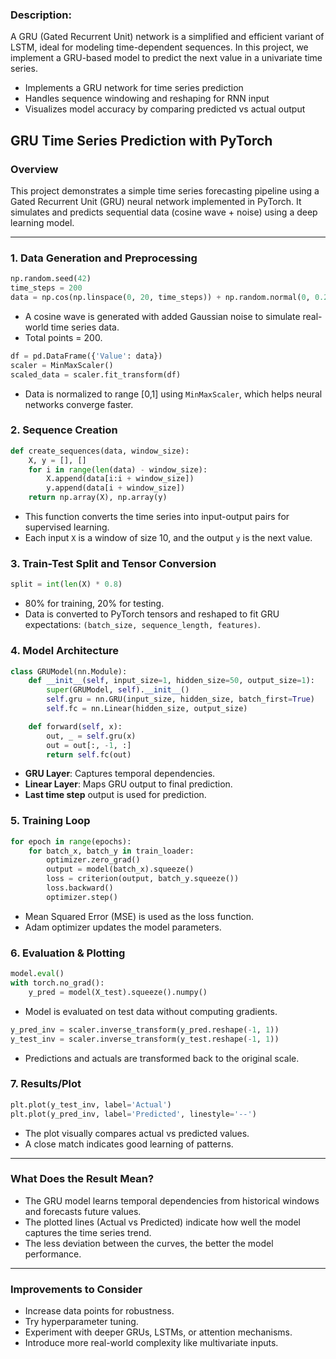 ### Description:

A GRU (Gated Recurrent Unit) network is a simplified and efficient variant of LSTM, ideal for modeling time-dependent sequences. In this project, we implement a GRU-based model to predict the next value in a univariate time series.

- Implements a GRU network for time series prediction
- Handles sequence windowing and reshaping for RNN input
- Visualizes model accuracy by comparing predicted vs actual output

## GRU Time Series Prediction with PyTorch

### Overview

This project demonstrates a simple time series forecasting pipeline using a Gated Recurrent Unit (GRU) neural network implemented in PyTorch. It simulates and predicts sequential data (cosine wave + noise) using a deep learning model.

---

### 1. **Data Generation and Preprocessing**

```python
np.random.seed(42)
time_steps = 200
data = np.cos(np.linspace(0, 20, time_steps)) + np.random.normal(0, 0.2, time_steps)
```

* A cosine wave is generated with added Gaussian noise to simulate real-world time series data.
* Total points = 200.

```python
df = pd.DataFrame({'Value': data})
scaler = MinMaxScaler()
scaled_data = scaler.fit_transform(df)
```

* Data is normalized to range \[0,1] using `MinMaxScaler`, which helps neural networks converge faster.

### 2. **Sequence Creation**

```python
def create_sequences(data, window_size):
    X, y = [], []
    for i in range(len(data) - window_size):
        X.append(data[i:i + window_size])
        y.append(data[i + window_size])
    return np.array(X), np.array(y)
```

* This function converts the time series into input-output pairs for supervised learning.
* Each input `X` is a window of size 10, and the output `y` is the next value.

### 3. **Train-Test Split and Tensor Conversion**

```python
split = int(len(X) * 0.8)
```

* 80% for training, 20% for testing.
* Data is converted to PyTorch tensors and reshaped to fit GRU expectations: `(batch_size, sequence_length, features)`.

### 4. **Model Architecture**

```python
class GRUModel(nn.Module):
    def __init__(self, input_size=1, hidden_size=50, output_size=1):
        super(GRUModel, self).__init__()
        self.gru = nn.GRU(input_size, hidden_size, batch_first=True)
        self.fc = nn.Linear(hidden_size, output_size)

    def forward(self, x):
        out, _ = self.gru(x)
        out = out[:, -1, :]
        return self.fc(out)
```

* **GRU Layer**: Captures temporal dependencies.
* **Linear Layer**: Maps GRU output to final prediction.
* **Last time step** output is used for prediction.

### 5. **Training Loop**

```python
for epoch in range(epochs):
    for batch_x, batch_y in train_loader:
        optimizer.zero_grad()
        output = model(batch_x).squeeze()
        loss = criterion(output, batch_y.squeeze())
        loss.backward()
        optimizer.step()
```

* Mean Squared Error (MSE) is used as the loss function.
* Adam optimizer updates the model parameters.

### 6. **Evaluation & Plotting**

```python
model.eval()
with torch.no_grad():
    y_pred = model(X_test).squeeze().numpy()
```

* Model is evaluated on test data without computing gradients.

```python
y_pred_inv = scaler.inverse_transform(y_pred.reshape(-1, 1))
y_test_inv = scaler.inverse_transform(y_test.reshape(-1, 1))
```

* Predictions and actuals are transformed back to the original scale.

### 7. **Results/Plot**

```python
plt.plot(y_test_inv, label='Actual')
plt.plot(y_pred_inv, label='Predicted', linestyle='--')
```

* The plot visually compares actual vs predicted values.
* A close match indicates good learning of patterns.

---

### What Does the Result Mean?

* The GRU model learns temporal dependencies from historical windows and forecasts future values.
* The plotted lines (Actual vs Predicted) indicate how well the model captures the time series trend.
* The less deviation between the curves, the better the model performance.

---

### Improvements to Consider

* Increase data points for robustness.
* Try hyperparameter tuning.
* Experiment with deeper GRUs, LSTMs, or attention mechanisms.
* Introduce more real-world complexity like multivariate inputs.
